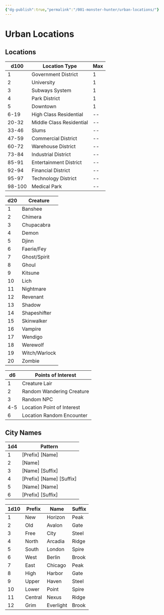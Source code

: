 ```yaml
---
{"dg-publish":true,"permalink":"/001-monster-hunter/urban-locations/"}
---
```


# Urban Locations

## Locations

| d100   | Location Type            | Max |
| ------ | ------------------------ | --- |
| 1      | Government District      | 1   |
| 2      | University               | 1   |
| 3      | Subways System           | 1   |
| 4      | Park District            | 1   |
| 5      | Downtown                 | 1   |
| 6-19   | High Class Residential   | --  |
| 20-32  | Middle Class Residential | --  |
| 33-46  | Slums                    | --  |
| 47-59  | Commercial District      | --  |
| 60-72  | Warehouse District       | --  |
| 73-84  | Industrial District      | --  |
| 85-91  | Entertainment District   | --  |
| 92-94  | Financial District       | --  |
| 95-97  | Technology District      | --  |
| 98-100 | Medical Park             | --  |

| d20 | Creature      |
| --- | ------------- |
| 1   | Banshee       |
| 2   | Chimera       |
| 3   | Chupacabra    |
| 4   | Demon         |
| 5   | Djinn         |
| 6   | Faerie/Fey    |
| 7   | Ghost/Spirit  |
| 8   | Ghoul         |
| 9   | Kitsune       |
| 10  | Lich          |
| 11  | Nightmare     |
| 12  | Revenant      |
| 13  | Shadow        |
| 14  | Shapeshifter  |
| 15  | Skinwalker    |
| 16  | Vampire       |
| 17  | Wendigo       |
| 18  | Werewolf      |
| 19  | Witch/Warlock |
| 20  | Zombie        |

| d6  | Points of Interest         |
| --- | -------------------------- |
| 1   | Creature Lair              |
| 2   | Random Wandering Creature  |
| 3   | Random NPC                 |
| 4-5 | Location Point of Interest |
| 6   | Location Random Encounter  |

## City Names

| 1d4 | Pattern                     |
| --- | --------------------------- |
| 1   | \[Prefix] \[Name]           |
| 2   | \[Name]                     |
| 3   | \[Name] \[Suffix]           |
| 4   | \[Prefix] \[Name] \[Suffix] |
| 5   | \[Name] \[Name]             |
| 6   | \[Prefix] \[Suffix]         |

| 1d10 | Prefix  | Name      | Suffix |
| ---- | ------- | --------- | ------ |
| 1    | New     | Horizon   | Peak   |
| 2    | Old     | Avalon    | Gate   |
| 3    | Free    | City      | Steel  |
| 4    | North   | Arcadia   | Ridge  |
| 5    | South   | London    | Spire  |
| 6    | West    | Berlin    | Brook  |
| 7    | East    | Chicago   | Peak   |
| 8    | High    | Harbor    | Gate   |
| 9    | Upper   | Haven     | Steel  |
| 10   | Lower   | Point     | Spire  |
| 11   | Central | Nexus     | Ridge  |
| 12   | Grim    | Everlight | Brook  |

